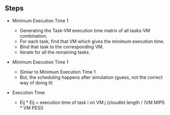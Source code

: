 ## Steps

* Minimum Execution Time 1
  *   Generating the Task-VM execution time matrix of all tasks-VM combination.
  *   For each task, find that VM which gives the minimum execution time.
  *   Bind that task to the corresponding VM.
  *   Iterate for all the remaining tasks.

* Minimum Execution Time 1
  *   Simiar to Minimum Execution Time 1
  *   But, the scheduling happens after simulation (guess, not the correct way of doing it)

* Execution Time
  * Eij
        * Eij = execution time of task i on VM j (cloudlet length / (VM MIPS * VM PES))

